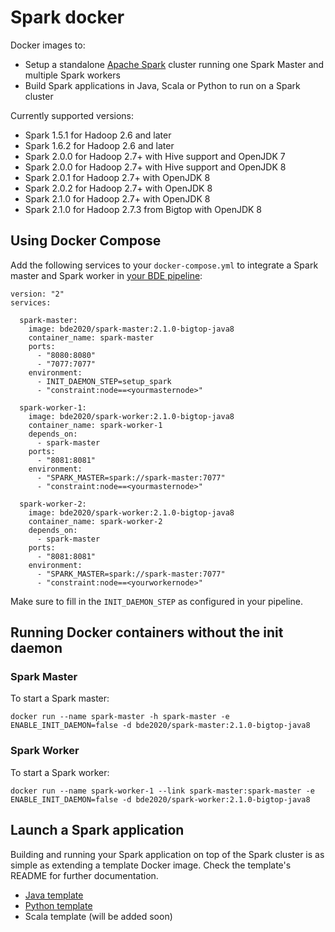 # Spark docker

Docker images to:
* Setup a standalone [Apache Spark](http://spark.apache.org/) cluster running one Spark Master and multiple Spark workers
* Build Spark applications in Java, Scala or Python to run on a Spark cluster

Currently supported versions:
* Spark 1.5.1 for Hadoop 2.6 and later
* Spark 1.6.2 for Hadoop 2.6 and later
* Spark 2.0.0 for Hadoop 2.7+ with Hive support and OpenJDK 7
* Spark 2.0.0 for Hadoop 2.7+ with Hive support and OpenJDK 8
* Spark 2.0.1 for Hadoop 2.7+ with OpenJDK 8
* Spark 2.0.2 for Hadoop 2.7+ with OpenJDK 8
* Spark 2.1.0 for Hadoop 2.7+ with OpenJDK 8
* Spark 2.1.0 for Hadoop 2.7.3 from Bigtop with OpenJDK 8

## Using Docker Compose

Add the following services to your `docker-compose.yml` to integrate a Spark master and Spark worker in [your BDE pipeline](https://github.com/big-data-europe/app-bde-pipeline):
```
version: "2"
services:

  spark-master:
    image: bde2020/spark-master:2.1.0-bigtop-java8
    container_name: spark-master
    ports:
      - "8080:8080"
      - "7077:7077"
    environment:
      - INIT_DAEMON_STEP=setup_spark
      - "constraint:node==<yourmasternode>"

  spark-worker-1:
    image: bde2020/spark-worker:2.1.0-bigtop-java8
    container_name: spark-worker-1
    depends_on:
      - spark-master
    ports:
      - "8081:8081"
    environment:
      - "SPARK_MASTER=spark://spark-master:7077"
      - "constraint:node==<yourmasternode>"

  spark-worker-2:
    image: bde2020/spark-worker:2.1.0-bigtop-java8
    container_name: spark-worker-2
    depends_on:
      - spark-master
    ports:
      - "8081:8081"
    environment:
      - "SPARK_MASTER=spark://spark-master:7077"
      - "constraint:node==<yourworkernode>"
```
Make sure to fill in the `INIT_DAEMON_STEP` as configured in your pipeline.

## Running Docker containers without the init daemon
### Spark Master
To start a Spark master:

    docker run --name spark-master -h spark-master -e ENABLE_INIT_DAEMON=false -d bde2020/spark-master:2.1.0-bigtop-java8

### Spark Worker
To start a Spark worker:

    docker run --name spark-worker-1 --link spark-master:spark-master -e ENABLE_INIT_DAEMON=false -d bde2020/spark-worker:2.1.0-bigtop-java8

## Launch a Spark application
Building and running your Spark application on top of the Spark cluster is as simple as extending a template Docker image. Check the template's README for further documentation.
* [Java template](https://github.com/big-data-europe/docker-spark/tree/master/template/java)
* [Python template](https://github.com/big-data-europe/docker-spark/tree/master/template/python)
* Scala template (will be added soon)

